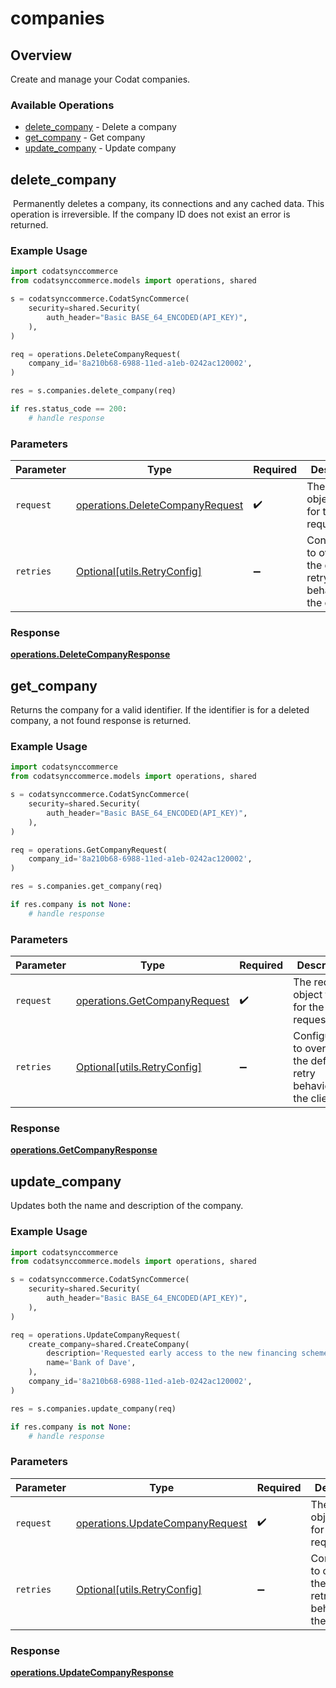 # companies

## Overview

Create and manage your Codat companies.

### Available Operations

* [delete_company](#delete_company) - Delete a company
* [get_company](#get_company) - Get company
* [update_company](#update_company) - Update company

## delete_company

﻿
Permanently deletes a company, its connections and any cached data. This operation is irreversible. If the company ID does not exist an error is returned.

### Example Usage

```python
import codatsynccommerce
from codatsynccommerce.models import operations, shared

s = codatsynccommerce.CodatSyncCommerce(
    security=shared.Security(
        auth_header="Basic BASE_64_ENCODED(API_KEY)",
    ),
)

req = operations.DeleteCompanyRequest(
    company_id='8a210b68-6988-11ed-a1eb-0242ac120002',
)

res = s.companies.delete_company(req)

if res.status_code == 200:
    # handle response
```

### Parameters

| Parameter                                                                          | Type                                                                               | Required                                                                           | Description                                                                        |
| ---------------------------------------------------------------------------------- | ---------------------------------------------------------------------------------- | ---------------------------------------------------------------------------------- | ---------------------------------------------------------------------------------- |
| `request`                                                                          | [operations.DeleteCompanyRequest](../../models/operations/deletecompanyrequest.md) | :heavy_check_mark:                                                                 | The request object to use for the request.                                         |
| `retries`                                                                          | [Optional[utils.RetryConfig]](../../models/utils/retryconfig.md)                   | :heavy_minus_sign:                                                                 | Configuration to override the default retry behavior of the client.                |


### Response

**[operations.DeleteCompanyResponse](../../models/operations/deletecompanyresponse.md)**


## get_company

﻿Returns the company for a valid identifier. If the identifier is for a deleted company, a not found response is returned.

### Example Usage

```python
import codatsynccommerce
from codatsynccommerce.models import operations, shared

s = codatsynccommerce.CodatSyncCommerce(
    security=shared.Security(
        auth_header="Basic BASE_64_ENCODED(API_KEY)",
    ),
)

req = operations.GetCompanyRequest(
    company_id='8a210b68-6988-11ed-a1eb-0242ac120002',
)

res = s.companies.get_company(req)

if res.company is not None:
    # handle response
```

### Parameters

| Parameter                                                                    | Type                                                                         | Required                                                                     | Description                                                                  |
| ---------------------------------------------------------------------------- | ---------------------------------------------------------------------------- | ---------------------------------------------------------------------------- | ---------------------------------------------------------------------------- |
| `request`                                                                    | [operations.GetCompanyRequest](../../models/operations/getcompanyrequest.md) | :heavy_check_mark:                                                           | The request object to use for the request.                                   |
| `retries`                                                                    | [Optional[utils.RetryConfig]](../../models/utils/retryconfig.md)             | :heavy_minus_sign:                                                           | Configuration to override the default retry behavior of the client.          |


### Response

**[operations.GetCompanyResponse](../../models/operations/getcompanyresponse.md)**


## update_company

﻿Updates both the name and description of the company.

### Example Usage

```python
import codatsynccommerce
from codatsynccommerce.models import operations, shared

s = codatsynccommerce.CodatSyncCommerce(
    security=shared.Security(
        auth_header="Basic BASE_64_ENCODED(API_KEY)",
    ),
)

req = operations.UpdateCompanyRequest(
    create_company=shared.CreateCompany(
        description='Requested early access to the new financing scheme.',
        name='Bank of Dave',
    ),
    company_id='8a210b68-6988-11ed-a1eb-0242ac120002',
)

res = s.companies.update_company(req)

if res.company is not None:
    # handle response
```

### Parameters

| Parameter                                                                          | Type                                                                               | Required                                                                           | Description                                                                        |
| ---------------------------------------------------------------------------------- | ---------------------------------------------------------------------------------- | ---------------------------------------------------------------------------------- | ---------------------------------------------------------------------------------- |
| `request`                                                                          | [operations.UpdateCompanyRequest](../../models/operations/updatecompanyrequest.md) | :heavy_check_mark:                                                                 | The request object to use for the request.                                         |
| `retries`                                                                          | [Optional[utils.RetryConfig]](../../models/utils/retryconfig.md)                   | :heavy_minus_sign:                                                                 | Configuration to override the default retry behavior of the client.                |


### Response

**[operations.UpdateCompanyResponse](../../models/operations/updatecompanyresponse.md)**

